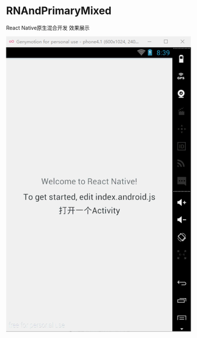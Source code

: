 # RNAndPrimaryMixed
React Native原生混合开发
效果展示

![Alt text](https://github.com/DyncKathline/RNAndPrimaryMixed/blob/master/screenshots/%E6%95%88%E6%9E%9C%E5%9B%BE.gif)



